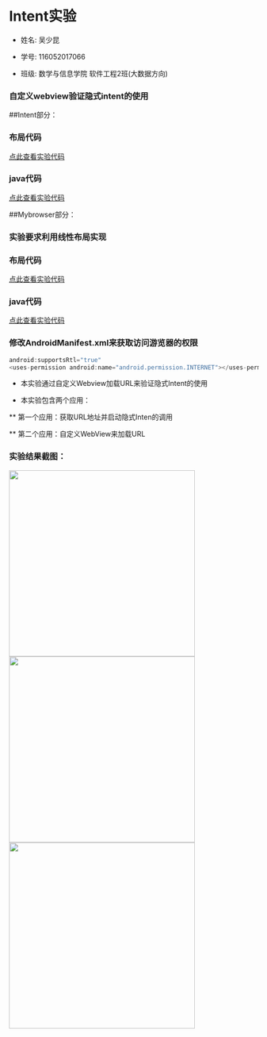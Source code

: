 # Intent实验

* 姓名: 吴少昆</br>

* 学号: 116052017066</br>

* 班级: 数学与信息学院 软件工程2班(大数据方向)</br>

###  自定义webview验证隐式intent的使用

##Intent部分：

###  布局代码

[点此查看实验代码](https://github.com/wushaokun1/IntentTutorials/blob/master/app/src/main/res/layout/activity_intent.xml)</br>

###  java代码

[点此查看实验代码](https://github.com/wushaokun1/IntentTutorials/blob/master/app/src/main/java/edu/fjnu/intenttourials/MainActivity.java
)</br>

##Mybrowser部分：

###  实验要求利用线性布局实现

###  布局代码

[点此查看实验代码](https://github.com/wushaokun1/Mybrowser/blob/master/app/src/main/res/layout/activity_main.xml)</br>

###  java代码

[点此查看实验代码](https://github.com/wushaokun1/Mybrowser/blob/master/app/src/main/java/edu/fjnu/mybrowser/MainActivity.java)</br>

### 修改AndroidManifest.xml来获取访问游览器的权限

```Java
android:supportsRtl="true"
<uses-permission android:name="android.permission.INTERNET"></uses-permission>
```

* 本实验通过自定义Webview加载URL来验证隐式Intent的使用

* 本实验包含两个应用：

** 第一个应用：获取URL地址并启动隐式Inten的调用

** 第二个应用：自定义WebView来加载URL

###     实验结果截图：

<img src="https://github.com/wushaokun1/IntentTutorials/blob/master/screenshots/1.png" width="375" />

<img src="https://github.com/wushaokun1/IntentTutorials/blob/master/screenshots/2.png" width="375" />

<img src="https://github.com/wushaokun1/IntentTutorials/blob/master/screenshots/3.png" width="375" />
